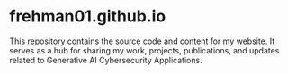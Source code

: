# frehman01.github.io
This repository contains the source code and content for my website. It serves as a hub for sharing my work, projects, publications, and updates related to Generative AI Cybersecurity Applications.
